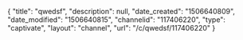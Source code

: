 {
    "title": "qwedsf",
    "description": null,
    "date_created": "1506640809",
    "date_modified": "1506640815",
    "channelid": "117406220",
    "type": "captivate",
    "layout": "channel",
    "url": "\/c\/qwedsf\/117406220"
}